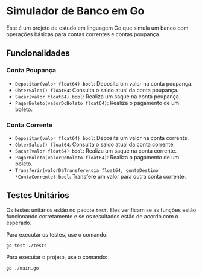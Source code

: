 # Simulador de Banco em Go

Este é um projeto de estudo em linguagem Go que simula um banco com operações básicas para contas correntes e contas poupança.

## Funcionalidades

### Conta Poupança
- `Depositar(valor float64) bool`: Deposita um valor na conta poupança.
- `ObterSaldo() float64`: Consulta o saldo atual da conta poupança.
- `Sacar(valor float64) bool`: Realiza um saque na conta poupança.
- `PagarBoleto(valorDoBoleto float64)`: Realiza o pagamento de um boleto.

### Conta Corrente
- `Depositar(valor float64) bool`: Deposita um valor na conta corrente.
- `ObterSaldo() float64`: Consulta o saldo atual da conta corrente.
- `Sacar(valor float64) bool`: Realiza um saque na conta corrente.
- `PagarBoleto(valorDoBoleto float64)`: Realiza o pagamento de um boleto.
- `Transferir(valorDaTransferencia float64, contaDestino *ContaCorrente) bool`: Transfere um valor para outra conta corrente.

## Testes Unitários
Os testes unitários estão no pacote `test`. Eles verificam se as funções estão funcionando corretamente e se os resultados estão de acordo com o esperado.

Para executar os testes, use o comando:

```bash
go test ./tests
```


Para executar o projeto, use o comando:

```bash
go ./main.go
```
